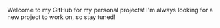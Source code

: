 Welcome to my GitHub for my personal projects!
I'm always looking for a new project to work on, so stay tuned!
